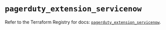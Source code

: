 # `pagerduty_extension_servicenow`

Refer to the Terraform Registry for docs: [`pagerduty_extension_servicenow`](https://registry.terraform.io/providers/pagerduty/pagerduty/3.5.0/docs/resources/extension_servicenow).
